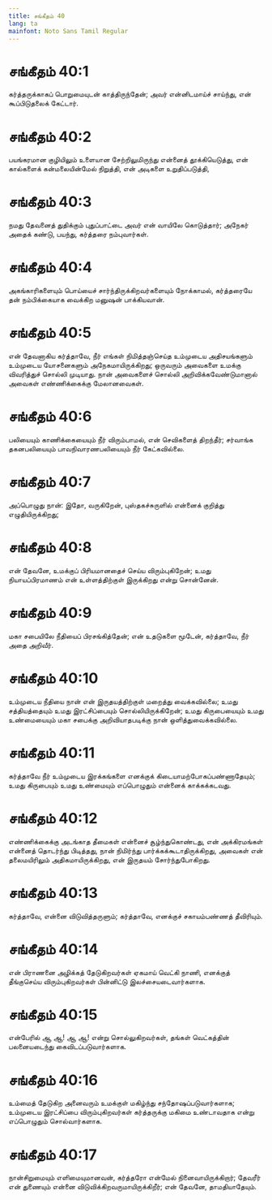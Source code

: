 ```yaml
---
title: சங்கீதம் 40
lang: ta
mainfont: Noto Sans Tamil Regular
---
```


# சங்கீதம் 40:1

கர்த்தருக்காகப் பொறுமையுடன் காத்திருந்தேன்; அவர் என்னிடமாய்ச் சாய்ந்து, என் கூப்பிடுதலைக் கேட்டார்.

# சங்கீதம் 40:2

பயங்கரமான குழியிலும் உளையான சேற்றிலுமிருந்து என்னைத் தூக்கியெடுத்து, என் கால்களைக் கன்மலையின்மேல் நிறுத்தி, என் அடிகளை உறுதிப்படுத்தி,

# சங்கீதம் 40:3

நமது தேவனைத் துதிக்கும் புதுப்பாட்டை அவர் என் வாயிலே கொடுத்தார்; அநேகர் அதைக் கண்டு, பயந்து, கர்த்தரை நம்புவார்கள்.

# சங்கீதம் 40:4

அகங்காரிகளையும் பொய்யைச் சார்ந்திருக்கிறவர்களையும் நோக்காமல், கர்த்தரையே தன் நம்பிக்கையாக வைக்கிற மனுஷன் பாக்கியவான்.

# சங்கீதம் 40:5

என் தேவனாகிய கர்த்தாவே, நீர் எங்கள் நிமித்தஞ்செய்த உம்முடைய அதிசயங்களும் உம்முடைய யோசனைகளும் அநேகமாயிருக்கிறது; ஒருவரும் அவைகளை உமக்கு விவரித்துச் சொல்லி முடியாது. நான் அவைகளைச் சொல்லி அறிவிக்கவேண்டுமானால் அவைகள் எண்ணிக்கைக்கு மேலானவைகள்.

# சங்கீதம் 40:6

பலியையும் காணிக்கையையும் நீர் விரும்பாமல், என் செவிகளைத் திறந்தீர்; சர்வாங்க தகனபலியையும் பாவநிவாரணபலியையும் நீர் கேட்கவில்லை.

# சங்கீதம் 40:7

அப்பொழுது நான்: இதோ, வருகிறேன், புஸ்தகச்சுருளில் என்னைக் குறித்து எழுதியிருக்கிறது;

# சங்கீதம் 40:8

என் தேவனே, உமக்குப் பிரியமானதைச் செய்ய விரும்புகிறேன்; உமது நியாயப்பிரமாணம் என் உள்ளத்திற்குள் இருக்கிறது என்று சொன்னேன்.

# சங்கீதம் 40:9

மகா சபையிலே நீதியைப் பிரசங்கித்தேன்; என் உதடுகளை மூடேன், கர்த்தாவே, நீர் அதை அறிவீர்.

# சங்கீதம் 40:10

உம்முடைய நீதியை நான் என் இருதயத்திற்குள் மறைத்து வைக்கவில்லை; உமது சத்தியத்தையும் உமது இரட்சிப்பையும் சொல்லியிருக்கிறேன்; உமது கிருபையையும் உமது உண்மையையும் மகா சபைக்கு அறிவியாதபடிக்கு நான் ஒளித்துவைக்கவில்லை.

# சங்கீதம் 40:11

கர்த்தாவே நீர் உம்முடைய இரக்கங்களை எனக்குக் கிடையாமற்போகப்பண்ணாதேயும்; உமது கிருபையும் உமது உண்மையும் எப்பொழுதும் என்னைக் காக்கக்கடவது.

# சங்கீதம் 40:12

எண்ணிக்கைக்கு அடங்காத தீமைகள் என்னைச் சூழ்ந்துகொண்டது, என் அக்கிரமங்கள் என்னைத் தொடர்ந்து பிடித்தது, நான் நிமிர்ந்து பார்க்கக்கூடாதிருக்கிறது, அவைகள் என் தலைமயிரிலும் அதிகமாயிருக்கிறது, என் இருதயம் சோர்ந்துபோகிறது.

# சங்கீதம் 40:13

கர்த்தாவே, என்னை விடுவித்தருளும்; கர்த்தாவே, எனக்குச் சகாயம்பண்ணத் தீவிரியும்.

# சங்கீதம் 40:14

என் பிராணனை அழிக்கத் தேடுகிறவர்கள் ஏகமாய் வெட்கி நாணி, எனக்குத் தீங்குசெய்ய விரும்புகிறவர்கள் பின்னிட்டு இலச்சையடைவார்களாக.

# சங்கீதம் 40:15

என்பேரில் ஆ ஆ! ஆ ஆ! என்று சொல்லுகிறவர்கள், தங்கள் வெட்கத்தின் பலனையடைந்து கைவிடப்படுவார்களாக.

# சங்கீதம் 40:16

உம்மைத் தேடுகிற அனைவரும் உமக்குள் மகிழ்ந்து சந்தோஷப்படுவார்களாக; உம்முடைய இரட்சிப்பை விரும்புகிறவர்கள் கர்த்தருக்கு மகிமை உண்டாவதாக என்று எப்பொழுதும் சொல்வார்களாக.

# சங்கீதம் 40:17

நான்சிறுமையும் எளிமையுமானவன், கர்த்தரோ என்மேல் நினைவாயிருக்கிறார்; தேவரீர் என் துணையும் என்னை விடுவிக்கிறவருமாயிருக்கிறீர்; என் தேவனே, தாமதியாதேயும்.

